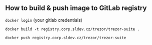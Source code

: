 ## How to build & push image to GitLab registry

`docker login` (your gitlab credentials)

`docker build -t registry.corp.sldev.cz/trezor/trezor-suite .`

`docker push registry.corp.sldev.cz/trezor/trezor-suite`
